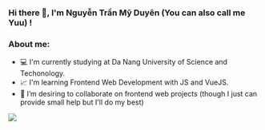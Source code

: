 ### Hi there 👋, I'm Nguyễn Trần Mỹ Duyên (You can also call me Yuu) !

### About me: 

- 💻 I'm currently studying at Da Nang University of Science and Techonology.<br>
- 📈 I'm learning Frontend Web Development with JS and VueJS.<br>
- 👯 I’m desiring to collaborate on frontend web projects (though I just can provide small help but I'll do my best)<br>

<!-- - 🔭 I’m currently working on ...
- 🌱 I’m currently learning ...
- 👯 I’m looking to collaborate on ...
- 🤔 I’m looking for help with ...
- 💬 Ask me about ...
- 📫 How to reach me: ...
- 😄 Pronouns: ...
- ⚡ Fun fact: ...
 -->

<img src="https://github-readme-stats.vercel.app/api?username=nt-myduyen&&show_icons=true&title_color=00ffff&icon_color=cc66ff&text_color=daf7dc&bg_color=1e2731">
